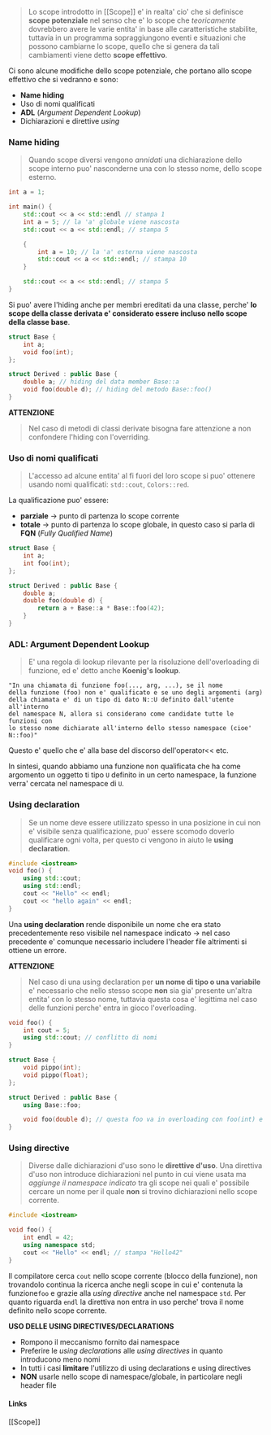 >Lo scope introdotto in [[Scope]] e' in realta' cio' che si definisce **scope potenziale** nel senso che e' lo scope che *teoricamente* dovrebbero avere le varie entita' in base alle caratteristiche stabilite, tuttavia in un programma sopraggiungono eventi e situazioni che possono cambiarne lo scope, quello che si genera da tali cambiamenti viene detto **scope effettivo**.

Ci sono alcune modifiche dello scope potenziale, che portano allo scope effettivo che si vedranno e sono:
- **Name hiding**
- Uso di nomi qualificati
- **ADL** (*Argument Dependent Lookup*)
- Dichiarazioni e direttive *using*

### Name hiding
>Quando scope diversi vengono *annidati* una dichiarazione dello scope interno puo' nasconderne una con lo stesso nome, dello scope esterno.

```cpp
int a = 1;

int main() {
	std::cout << a << std::endl // stampa 1
	int a = 5; // la 'a' globale viene nascosta
	std::cout << a << std::endl; // stampa 5

	{
		int a = 10; // la 'a' esterna viene nascosta
		std::cout << a << std::endl; // stampa 10
	}

	std::cout << a << std::endl; // stampa 5
}
```

Si puo' avere l'hiding anche per membri ereditati da una classe, perche' **lo scope della classe derivata e' considerato essere incluso nello scope della classe base**.
```cpp
struct Base {
	int a;
	void foo(int);
};

struct Derived : public Base {
	double a; // hiding del data member Base::a 
	void foo(double d); // hiding del metodo Base::foo()
}
```
**ATTENZIONE**
>Nel caso di metodi di classi derivate bisogna fare attenzione a non confondere l'hiding con l'overriding.

### Uso di nomi qualificati
>L'accesso ad alcune entita' al fi fuori del loro scope si puo' ottenere usando nomi qualificati: `std::cout`, `Colors::red`.

La qualificazione puo' essere:
- **parziale** -> punto di partenza lo scope corrente
- **totale** -> punto di partenza lo scope globale, in questo caso si parla di **FQN** (*Fully Qualified Name*)

```cpp
struct Base {
	int a;
	int foo(int);
};

struct Derived : public Base {
	double a;
	double foo(double d) {
		return a + Base::a * Base::foo(42);
	}
}
```

### ADL: Argument Dependent Lookup
>E' una regola di lookup rilevante per la risoluzione dell'overloading di funzione, ed e' detto anche **Koenig's lookup**.

```
"In una chiamata di funzione foo(..., arg, ...), se il nome 
della funzione (foo) non e' qualificato e se uno degli argomenti (arg) 
della chiamata e' di un tipo di dato N::U definito dall'utente all'interno
del namespace N, allora si considerano come candidate tutte le funzioni con
lo stesso nome dichiarate all'interno dello stesso namespace (cioe' N::foo)"
```
Questo e' quello che e' alla base del discorso dell'operator<< etc.

In sintesi, quando abbiamo una funzione non qualificata che ha come argomento un oggetto ti tipo `U` definito in un certo namespace, la funzione verra' cercata nel namespace di `U`.
### Using declaration
>Se un nome deve essere utilizzato spesso in una posizione in cui non e' visibile senza qualificazione, puo' essere scomodo doverlo qualificare ogni volta, per questo ci vengono in aiuto le **using declaration**.

```cpp
#include <iostream>
void foo() {
	using std::cout;
	using std::endl;
	cout << "Hello" << endl;
	cout << "hello again" << endl;
}
```

Una **using declaration** rende disponibile un nome che era stato precedentemente reso visibile nel namespace indicato -> nel caso precedente e' comunque necessario includere l'header file altrimenti si ottiene un errore.

**ATTENZIONE** 
>Nel caso di una using declaration per **un nome di tipo o una variabile** e' necessario che nello stesso scope **non** sia gia' presente un'altra entita' con lo stesso nome, tuttavia questa cosa e' legittima nel caso delle funzioni perche' entra in gioco l'overloading.

```cpp
void foo() {
	int cout = 5;
	using std::cout; // conflitto di nomi
}

struct Base {
	void pippo(int);
	void pippo(float);
};

struct Derived : public Base {
	using Base::foo;

	void foo(double d); // questa foo va in overloading con foo(int) e foo(float)
}
```


### Using directive
>Diverse dalle dichiarazioni d'uso sono le **direttive d'uso**. Una direttiva d'uso non introduce dichiarazioni nel punto in cui viene usata ma *aggiunge il namespace indicato* tra gli scope nei quali e' possibile cercare un nome per il quale **non** si trovino dichiarazioni nello scope corrente.

```cpp
#include <iostream>

void foo() {
	int endl = 42;
	using namespace std;
	cout << "Hello" << endl; // stampa "Hello42"
}
```
Il compilatore cerca `cout` nello scope corrente (blocco della funzione), non trovandolo continua la ricerca anche negli scope in cui e' contenuta la funzione`foo` e grazie alla *using directive* anche nel namespace `std`. Per quanto riguarda `endl` la direttiva non entra in uso perche' trova il nome definito nello scope corrente.

**USO DELLE USING DIRECTIVES/DECLARATIONS**
- Rompono il meccanismo fornito dai namespace
- Preferire le *using declarations* alle *using directives* in quanto introducono meno nomi
- In tutti i casi **limitare** l'utilizzo di using declarations e using directives
- **NON** usarle nello scope di namespace/globale, in particolare negli header file

#### Links
[[Scope]]

